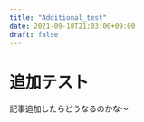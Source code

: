 ```yaml
---
title: "Additional_test"
date: 2021-09-18T21:03:00+09:00
draft: false
---
```


# 追加テスト
記事追加したらどうなるのかな～

